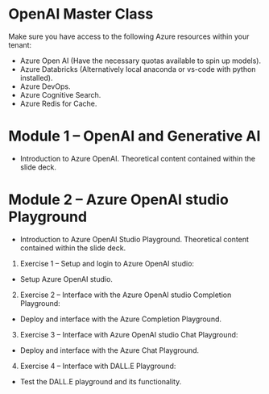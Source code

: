 # OpenAI Master Class
Make sure you have access to the following Azure resources within your tenant:
* Azure Open AI (Have the necessary quotas available to spin up models).
* Azure Databricks (Alternatively local anaconda or vs-code with python installed).
* Azure DevOps.
* Azure Cognitive Search.
* Azure Redis for Cache.


# Module 1 – OpenAI and Generative AI
* Introduction to Azure OpenAI. Theoretical content contained within the slide deck.


# Module 2 – Azure OpenAI studio Playground
* Introduction to Azure OpenAI Studio Playground. Theoretical content contained within the slide deck.
1) Exercise 1 – Setup and login to Azure OpenAI studio:
  - Setup Azure OpenAI studio.
2) Exercise 2 – Interface with the Azure OpenAI studio Completion Playground:
  - Deploy and interface with the Azure Completion Playground.
3) Exercise 3 – Interface with Azure OpenAI studio Chat Playground:
  - Deploy and interface with the Azure Chat Playground.
4) Exercise 4 – Interface with DALL.E Playground:
  - Test the DALL.E playground and its functionality.


